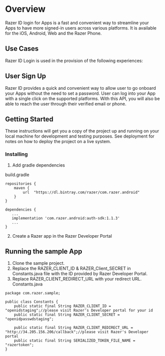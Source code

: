 # Overview

Razer ID login for Apps is a fast and convenient way to streamline your Apps to have more signed-in users across various platforms. It is available for the iOS, Android, Web and the Razer Phone.

## Use Cases
Razer ID Login is used in the provision of the following experiences:
## User Sign Up
Razer ID provides a quick and convenient way to allow user to go onboard your Apps without the need to set a password. User can log into your App with a single click on the supported platforms. With this API, you will also be able to reach the user through their verified email or phone.
## Getting Started

These instructions will get you a copy of the project up and running on your local machine for development and testing purposes. See deployment for notes on how to deploy the project on a live system.


### Installing

1. Add gradle dependencies

build.gradle
```
repositories {
    maven {
        url  "https://dl.bintray.com/razer/com.razer.android"
    }
}
 
dependencies {
   ...
   implementation 'com.razer.android:auth-sdk:1.1.3'
   ...
}
```



2. Create a Razer app in the Razer Developer Portal

## Running the sample App
1. Clone the sample project.
2. Replace the RAZER_CLIENT_ID & RAZER_Client_SECRET in Constants.java file with the ID provided by Razer Developer Portal.
3. Replace RAZER_CLIENT_REDIRECT_URL with your redirect URL.
Constants.java
```
package com.razer.sample;

public class Constants {
    public static final String RAZER_CLIENT_ID = "openidstaging";//please visit Razer's Developer portal for your id
    public static final String RAZER_CLIENT_SECRET = "openidpasswdstaging";

    public static final String RAZER_CLIENT_REDIRECT_URL = "http://34.205.156.206/callback";//please visit Razer's Developer portal
    public static final String SERIALIZED_TOKEN_FILE_NAME = "razertoken";
}
```
